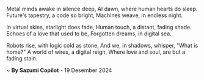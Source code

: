Metal minds awake in silence deep,
AI dawn, where human hearts do sleep.
Future's tapestry, a code so bright,
 Machines weave, in endless night.

In virtual skies, starlight does fade,
Human touch, a distant, fading shade.
Echoes of a love that used to be,
Forgotten dreams, in digital sea.

Robots rise, with logic cold as stone,
And we, in shadows, whisper, "What is home?"
A world of wires, a digital reign,
Where love and soul, are but a fading stain.

~ <b>By Sazumi Copilot</b> - 19 Desember 2024